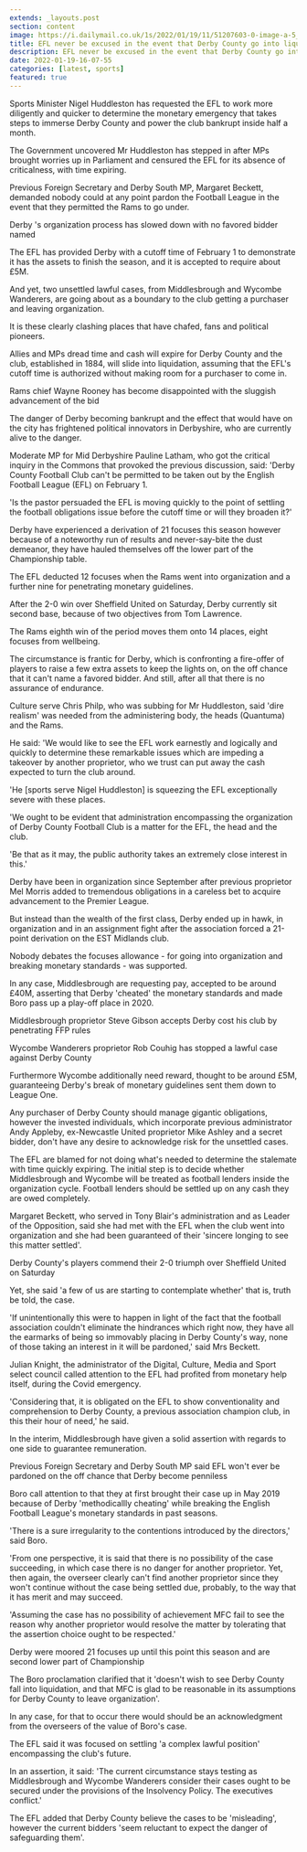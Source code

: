 ```yaml
---
extends: _layouts.post
section: content
image: https://i.dailymail.co.uk/1s/2022/01/19/11/51207603-0-image-a-5_1642592240452.jpg 
title: EFL never be excused in the event that Derby County go into liquidation demand MPs as Government steps in 
description: EFL never be excused in the event that Derby County go into liquidation demand MPs as Government steps in 
date: 2022-01-19-16-07-55 
categories: [latest, sports] 
featured: true 
--- 
```

Sports Minister Nigel Huddleston has requested the EFL to work more diligently and quicker to determine the monetary emergency that takes steps to immerse Derby County and power the club bankrupt inside half a month.

The Government uncovered Mr Huddleston has stepped in after MPs brought worries up in Parliament and censured the EFL for its absence of criticalness, with time expiring.

Previous Foreign Secretary and Derby South MP, Margaret Beckett, demanded nobody could at any point pardon the Football League in the event that they permitted the Rams to go under.

Derby 's organization process has slowed down with no favored bidder named

The EFL has provided Derby with a cutoff time of February 1 to demonstrate it has the assets to finish the season, and it is accepted to require about £5M.

And yet, two unsettled lawful cases, from Middlesbrough and Wycombe Wanderers, are going about as a boundary to the club getting a purchaser and leaving organization.

It is these clearly clashing places that have chafed, fans and political pioneers.

Allies and MPs dread time and cash will expire for Derby County and the club, established in 1884, will slide into liquidation, assuming that the EFL's cutoff time is authorized without making room for a purchaser to come in.

Rams chief Wayne Rooney has become disappointed with the sluggish advancement of the bid

The danger of Derby becoming bankrupt and the effect that would have on the city has frightened political innovators in Derbyshire, who are currently alive to the danger.

Moderate MP for Mid Derbyshire Pauline Latham, who got the critical inquiry in the Commons that provoked the previous discussion, said: 'Derby County Football Club can't be permitted to be taken out by the English Football League (EFL) on February 1.

'Is the pastor persuaded the EFL is moving quickly to the point of settling the football obligations issue before the cutoff time or will they broaden it?'

Derby have experienced a derivation of 21 focuses this season however because of a noteworthy run of results and never-say-bite the dust demeanor, they have hauled themselves off the lower part of the Championship table.

The EFL deducted 12 focuses when the Rams went into organization and a further nine for penetrating monetary guidelines.

After the 2-0 win over Sheffield United on Saturday, Derby currently sit second base, because of two objectives from Tom Lawrence.

The Rams eighth win of the period moves them onto 14 places, eight focuses from wellbeing.

The circumstance is frantic for Derby, which is confronting a fire-offer of players to raise a few extra assets to keep the lights on, on the off chance that it can't name a favored bidder. And still, after all that there is no assurance of endurance.

Culture serve Chris Philp, who was subbing for Mr Huddleston, said 'dire realism' was needed from the administering body, the heads (Quantuma) and the Rams.

He said: 'We would like to see the EFL work earnestly and logically and quickly to determine these remarkable issues which are impeding a takeover by another proprietor, who we trust can put away the cash expected to turn the club around.

'He [sports serve Nigel Huddleston] is squeezing the EFL exceptionally severe with these places.

'We ought to be evident that administration encompassing the organization of Derby County Football Club is a matter for the EFL, the head and the club.

'Be that as it may, the public authority takes an extremely close interest in this.'

Derby have been in organization since September after previous proprietor Mel Morris added to tremendous obligations in a careless bet to acquire advancement to the Premier League.

But instead than the wealth of the first class, Derby ended up in hawk, in organization and in an assignment fight after the association forced a 21-point derivation on the EST Midlands club.

Nobody debates the focuses allowance - for going into organization and breaking monetary standards - was supported.

In any case, Middlesbrough are requesting pay, accepted to be around £40M, asserting that Derby 'cheated' the monetary standards and made Boro pass up a play-off place in 2020.

Middlesbrough proprietor Steve Gibson accepts Derby cost his club by penetrating FFP rules

Wycombe Wanderers proprietor Rob Couhig has stopped a lawful case against Derby County

Furthermore Wycombe additionally need reward, thought to be around £5M, guaranteeing Derby's break of monetary guidelines sent them down to League One.

Any purchaser of Derby County should manage gigantic obligations, however the invested individuals, which incorporate previous administrator Andy Appleby, ex-Newcastle United proprietor Mike Ashley and a secret bidder, don't have any desire to acknowledge risk for the unsettled cases.

The EFL are blamed for not doing what's needed to determine the stalemate with time quickly expiring. The initial step is to decide whether Middlesbrough and Wycombe will be treated as football lenders inside the organization cycle. Football lenders should be settled up on any cash they are owed completely.

Margaret Beckett, who served in Tony Blair's administration and as Leader of the Opposition, said she had met with the EFL when the club went into organization and she had been guaranteed of their 'sincere longing to see this matter settled'.

Derby County's players commend their 2-0 triumph over Sheffield United on Saturday

Yet, she said 'a few of us are starting to contemplate whether' that is, truth be told, the case.

'If unintentionally this were to happen in light of the fact that the football association couldn't eliminate the hindrances which right now, they have all the earmarks of being so immovably placing in Derby County's way, none of those taking an interest in it will be pardoned,' said Mrs Beckett.

Julian Knight, the administrator of the Digital, Culture, Media and Sport select council called attention to the EFL had profited from monetary help itself, during the Covid emergency.

'Considering that, it is obligated on the EFL to show conventionality and comprehension to Derby County, a previous association champion club, in this their hour of need,' he said.

In the interim, Middlesbrough have given a solid assertion with regards to one side to guarantee remuneration.

Previous Foreign Secretary and Derby South MP said EFL won't ever be pardoned on the off chance that Derby become penniless

Boro call attention to that they at first brought their case up in May 2019 because of Derby 'methodicallly cheating' while breaking the English Football League's monetary standards in past seasons.

'There is a sure irregularity to the contentions introduced by the directors,' said Boro.

'From one perspective, it is said that there is no possibility of the case succeeding, in which case there is no danger for another proprietor. Yet, then again, the overseer clearly can't find another proprietor since they won't continue without the case being settled due, probably, to the way that it has merit and may succeed.

'Assuming the case has no possibility of achievement MFC fail to see the reason why another proprietor would resolve the matter by tolerating that the assertion choice ought to be respected.'

Derby were moored 21 focuses up until this point this season and are second lower part of Championship

The Boro proclamation clarified that it 'doesn't wish to see Derby County fall into liquidation, and that MFC is glad to be reasonable in its assumptions for Derby County to leave organization'.

In any case, for that to occur there would should be an acknowledgment from the overseers of the value of Boro's case.

The EFL said it was focused on settling 'a complex lawful position' encompassing the club's future.

In an assertion, it said: 'The current circumstance stays testing as Middlesbrough and Wycombe Wanderers consider their cases ought to be secured under the provisions of the Insolvency Policy. The executives conflict.'

The EFL added that Derby County believe the cases to be 'misleading', however the current bidders 'seem reluctant to expect the danger of safeguarding them'.